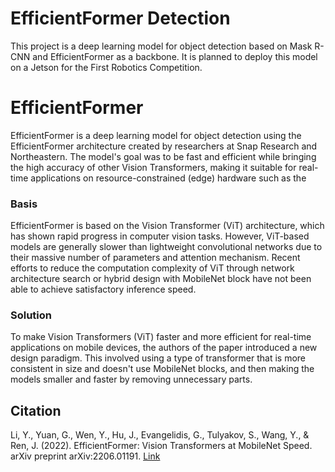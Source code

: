 # EfficientFormer Detection

This project is a deep learning model for object detection based on Mask R-CNN and EfficientFormer as a backbone.
It is planned to deploy this model on a Jetson for the First Robotics Competition.


# EfficientFormer

EfficientFormer is a deep learning model for object detection using the EfficientFormer architecture created by researchers at Snap Research and Northeastern. The model's goal was to be fast and efficient while bringing the high accuracy of other Vision Transformers, making it suitable for real-time applications on resource-constrained (edge) hardware such as the 

### Basis
EfficientFormer is based on the Vision Transformer (ViT) architecture, which has shown rapid progress in computer vision tasks. However, ViT-based models are generally slower than lightweight convolutional networks due to their massive number of parameters and attention mechanism. Recent efforts to reduce the computation complexity of ViT through network architecture search or hybrid design with MobileNet block have not been able to achieve satisfactory inference speed.

### Solution
To make Vision Transformers (ViT) faster and more efficient for real-time applications on mobile devices, the authors of the paper introduced a new design paradigm. This involved using a type of transformer that is more consistent in size and doesn't use MobileNet blocks, and then making the models smaller and faster by removing unnecessary parts. 

## Citation


Li, Y., Yuan, G., Wen, Y., Hu, J., Evangelidis, G., Tulyakov, S., Wang, Y., & Ren, J. (2022). EfficientFormer: Vision Transformers at MobileNet Speed. arXiv preprint arXiv:2206.01191. [Link](https://doi.org/10.48550/arXiv.2206.01191)
